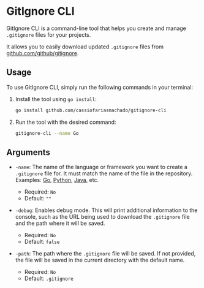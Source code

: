 # GitIgnore CLI

GitIgnore CLI is a command-line tool that helps you create and manage `.gitignore` files for your projects.

It allows you to easily download updated `.gitignore` files from [github.com/github/gitignore](https://github.com/github/gitignore).

## Usage

To use GitIgnore CLI, simply run the following commands in your terminal:

1. Install the tool using `go install`:
    ```bash
    go install github.com/cassiofariasmachado/gitignore-cli
    ```

2. Run the tool with the desired command:
    ```bash
    gitignore-cli --name Go
    ```

## Arguments

- `-name`: The name of the language or framework you want to create a `.gitignore` file for. It must match the name of the file in the repository. Examples: [Go](https://raw.githubusercontent.com/github/gitignore/refs/heads/main/Go.gitignore), [Python](https://raw.githubusercontent.com/github/gitignore/refs/heads/main/Python.gitignore), [Java](https://raw.githubusercontent.com/github/gitignore/refs/heads/main/Java.gitignore), etc.
  - Required: `No`
  - Default: `""`

- `-debug`: Enables debug mode. This will print additional information to the console, such as the URL being used to download the `.gitignore` file and the path where it will be saved.
  - Required: `No`
  - Default: `false`

- `-path`: The path where the `.gitignore` file will be saved. If not provided, the file will be saved in the current directory with the default name.
  - Required: `No`
  - Default: `.gitignore`
